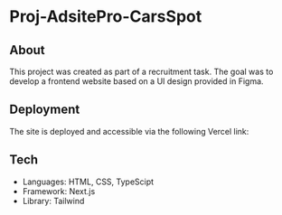 # Proj-AdsitePro-CarsSpot
## About
This project was created as part of a recruitment task. The goal was to develop a frontend website based on a UI design provided in Figma.

## Deployment
The site is deployed and accessible via the following Vercel link:


## Tech
- Languages: HTML, CSS, TypeScipt
- Framework: Next.js
- Library: Tailwind